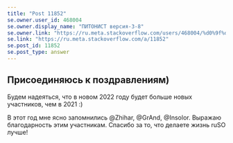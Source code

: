 ```yaml
---
title: "Post 11852"
se.owner.user_id: 468004
se.owner.display_name: "ПИТОНИСТ версия-3-8"
se.owner.link: "https://ru.meta.stackoverflow.com/users/468004/%d0%9f%d0%98%d0%a2%d0%9e%d0%9d%d0%98%d0%a1%d0%a2-%d0%b2%d0%b5%d1%80%d1%81%d0%b8%d1%8f-3-8"
se.link: "https://ru.meta.stackoverflow.com/a/11852"
se.post_id: 11852
se.post_type: answer
---
```

<h2>Присоединяюсь к поздравлениям)</h2>
<p>Будем надеяться, что в новом 2022 году будет больше новых участников, чем в 2021 :)</p>
<p>В этот год мне ясно запомнились @Zhihar, @GrAnd, @Insolor. Выражаю благодарность этим участникам. Спасибо за то, что делаете жизнь ruSO лучше!</p>
